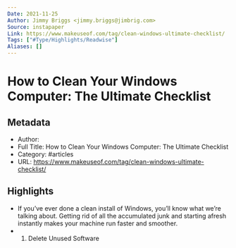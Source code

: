 ```yaml
---
Date: 2021-11-25
Author: Jimmy Briggs <jimmy.briggs@jimbrig.com>
Source: instapaper
Link: https://www.makeuseof.com/tag/clean-windows-ultimate-checklist/
Tags: ["#Type/Highlights/Readwise"]
Aliases: []
---
```

# How to Clean Your Windows Computer: The Ultimate Checklist

## Metadata
- Author: 
- Full Title: How to Clean Your Windows Computer: The Ultimate Checklist
- Category: #articles
- URL: https://www.makeuseof.com/tag/clean-windows-ultimate-checklist/

## Highlights
- If you’ve ever done a clean install of Windows, you’ll know what we’re talking about. Getting rid of all the accumulated junk and starting afresh instantly makes your machine run faster and smoother.
- 1. Delete Unused Software
